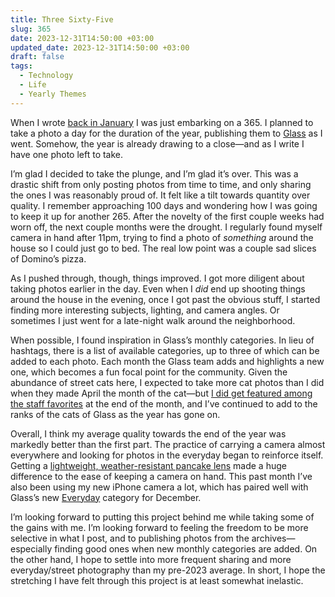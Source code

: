```yaml
---
title: Three Sixty-Five
slug: 365
date: 2023-12-31T14:50:00 +03:00
updated_date: 2023-12-31T14:50:00 +03:00
draft: false
tags:
  - Technology
  - Life
  - Yearly Themes
---
```


When I wrote [back in January](/2023/2023-in-focus/) I was just embarking on a 365. I planned to take a photo a day for the duration of the year, publishing them to [Glass](https://glass.photo/seanlunsford) as I went. Somehow, the year is already drawing to a close—and as I write I have one photo left to take.

I’m glad I decided to take the plunge, and I’m glad it’s over. This was a drastic shift from only posting photos from time to time, and only sharing the ones I was reasonably proud of. It felt like a tilt towards quantity over quality. I remember approaching 100 days and wondering how I was going to keep it up for another 265. After the novelty of the first couple weeks had worn off, the next couple months were the drought. I regularly found myself camera in hand after 11pm, trying to find a photo of *something* around the house so I could just go to bed. The real low point was a couple sad slices of Domino’s pizza.

As I pushed through, though, things improved. I got more diligent about taking photos earlier in the day. Even when I *did* end up shooting things around the house in the evening, once I got past the obvious stuff, I started finding more interesting subjects, lighting, and camera angles. Or sometimes I just went for a late-night walk around the neighborhood.

When possible, I found inspiration in Glass’s monthly categories. In lieu of hashtags, there is a list of available categories, up to three of which can be added to each photo. Each month the Glass team adds and highlights a new one, which becomes a fun focal point for the community. Given the abundance of street cats here, I expected to take more cat photos than I did when they made April the month of the cat—but [I did get featured among the staff favorites](https://glass.photo/highlights/cat-favorites) at the end of the month, and I’ve continued to add to the ranks of the cats of Glass as the year has gone on.

Overall, I think my average quality towards the end of the year was markedly better than the first part. The practice of carrying a camera almost everywhere and looking for photos in the everyday began to reinforce itself. Getting a [lightweight, weather-resistant pancake lens](https://fujifilm-x.com/en-us/products/lenses/xf27mmf28-r-wr/) made a huge difference to the ease of keeping a camera on hand. This past month I’ve also been using my new iPhone camera a lot, which has paired well with Glass’s new [Everyday](https://glass.photo/categories/everyday) category for December.

I’m looking forward to putting this project behind me while taking some of the gains with me. I’m looking forward to feeling the freedom to be more selective in what I post, and to publishing photos from the archives—especially finding good ones when new monthly categories are added. On the other hand, I hope to settle into more frequent sharing and more everyday/street photography than my pre-2023 average. In short, I hope the stretching I have felt through this project is at least somewhat inelastic.

